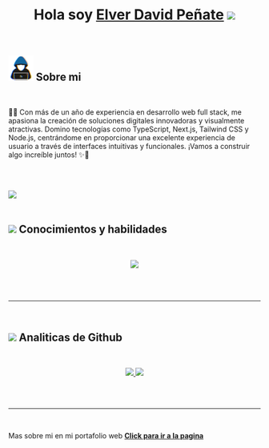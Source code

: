 <h1 align="center"><b>Hola soy <a href="https://www.elvportafolio.website">Elver David Peñate</a> </b><img src="https://media.giphy.com/media/hvRJCLFzcasrR4ia7z/giphy.gif" width="35"></h1>

<br>

## <picture><img src = "https://github.com/0xAbdulKhalid/0xAbdulKhalid/raw/main/assets/mdImages/about_me.gif" width = 50px></picture> **Sobre mi**

<br>

<p>
👨‍💻 Con más de un año de experiencia en desarrollo web full stack, me apasiona la creación de soluciones digitales innovadoras y visualmente atractivas. Domino tecnologías como TypeScript, Next.js, Tailwind CSS y Node.js, centrándome en proporcionar una excelente experiencia de usuario a través de interfaces intuitivas y funcionales. ¡Vamos a construir algo increíble juntos! ✨🚀
</p>

<br><br>

<img src="https://user-images.githubusercontent.com/73097560/115834477-dbab4500-a447-11eb-908a-139a6edaec5c.gif"><br><br>

## <img src="https://media2.giphy.com/media/QssGEmpkyEOhBCb7e1/giphy.gif?cid=ecf05e47a0n3gi1bfqntqmob8g9aid1oyj2wr3ds3mg700bl&rid=giphy.gif" width ="25"><b> Conocimientos y habilidades</b>

<br>

<p align="center">
  <a href="https://skillicons.dev">
    <img src="https://skillicons.dev/icons?i=ts,tailwind,react,express,astro,nextjs,nestjs,prisma,git,css,github,html,js,mongodb,mysql,nodejs,postman,redux,vscode&perline=8" />
  </a>
</p>

<br>
<br>

---

<br>

## <img src="https://media.giphy.com/media/iY8CRBdQXODJSCERIr/giphy.gif" width="35"><b> Analiticas de Github</b>

<br>

<p align="center">
<a href="https://github.com/ElverDavid07">
  <img height="180em" src="https://github-readme-stats-eight-theta.vercel.app/api?username=ElverDavid07&show_icons=true&title_color=7A7ADB&icon_color=2234AE&text_color=D3D3D3&bg_color=0,000000,130F40&include_all_commits=true&count_private=true"/>
  <img height="180em" src="https://github-readme-stats-eight-theta.vercel.app/api/top-langs/?username=ElverDavid07&layout=compact&langs_count=8&title_color=7A7ADB&icon_color=2234AE&text_color=D3D3D3&bg_color=0,000000,130F40"/>
</a>
</p>

<br>
<br>

---

<br>

Mas sobre mi en mi portafolio web **[Click para ir a la pagina](https://www.elvportafolio.website)**
<br>
